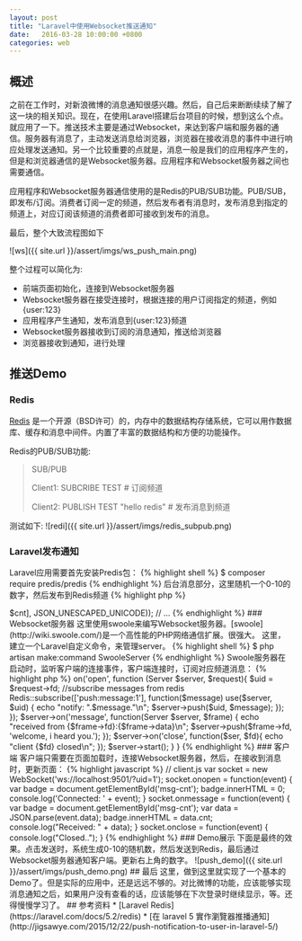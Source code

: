 ```yaml
---
layout: post
title: "Laravel中使用Websocket推送通知"
date:   2016-03-28 10:00:00 +0800
categories: web
---
```

## 概述
之前在工作时，对新浪微博的消息通知很感兴趣。然后，自己后来断断续续了解了这一块的相关知识。现在，在使用Laravel搭建后台项目的时候，想到这么个点。就应用了一下。推送技术主要是通过Websocket，来达到客户端和服务器的通信。服务器有消息了，主动发送消息给浏览器，浏览器在接收消息的事件中进行响应处理发送通知。另一个比较重要的点就是，消息一般是我们的应用程序产生的，但是和浏览器通信的是Websocket服务器。应用程序和Websocket服务器之间也需要通信。

应用程序和Websocket服务器通信使用的是Redis的PUB/SUB功能。PUB/SUB，即发布/订阅。消费者订阅一定的频道，然后发布者有消息时，发布消息到指定的频道上，对应订阅该频道的消费者即可接收到发布的消息。

最后，整个大致流程图如下

![ws]({{ site.url }}/assert/imgs/ws_push_main.png)

整个过程可以简化为:

* 前端页面初始化，连接到Websocket服务器
* Websocket服务器在接受连接时，根据连接的用户订阅指定的频道，例如{user:123}
* 应用程序产生通知，发布消息到{user:123}频道
* Websocket服务器接收到订阅的消息通知，推送给浏览器
* 浏览器接收到通知，进行处理

## 推送Demo

### Redis

[Redis](http://redis.io/) 是一个开源（BSD许可）的，内存中的数据结构存储系统，它可以用作数据库、缓存和消息中间件。内置了丰富的数据结构和方便的功能操作。

Redis的PUB/SUB功能:

> SUB/PUB
>
> Client1: SUBCRIBE TEST  # 订阅频道
>
> Client2: PUBLISH TEST "hello redis"  # 发布消息到频道

测试如下:
![redi]({{ site.url }}/assert/imgs/redis_subpub.png)

### Laravel发布通知
Laravel应用需要首先安装Predis包：
{% highlight shell %}
$ composer require predis/predis
{% endhighlight %}
后台消息部分，这里随机一个0-10的数字，然后发布到Redis频道
{% highlight php %}
<?php
// ...
$cnt = rand(0,10);
Redis::publish('push:message:1', json_encode(['cnt' => $cnt], JSON_UNESCAPED_UNICODE));
// ...
{% endhighlight %}

### Websocket服务器

这里使用swoole来编写Websocket服务器。[swoole](http://wiki.swoole.com/)是一个高性能的PHP网络通信扩展。很强大。
这里，建立一个Laravel自定义命令，来管理server。
{% highlight shell %}
$ php artisan make:command SwooleServer
{% endhighlight %}
Swoole服务器在启动时，监听客户端的连接事件，客户端连接时，订阅对应频道消息：
{% highlight php %}
<?php

namespace App\Console\Commands;

use Illuminate\Console\Command;
use Illuminate\Support\Facades\Redis;
use Swoole\Websocket\Server;

class SwooleServer extends Command
{
    /**
     * The name and signature of the console command.
     *
     * @var string
     */
    protected $signature = 'swoole:server';

    /**
     * The console command description.
     *
     * @var string
     */
    protected $description = 'websocket server using swoole';

    /**
     * Create a new command instance.
     *
     * @return void
     */
    public function __construct()
    {
        parent::__construct();
    }

    /**
     * Execute the console command.
     *
     * @return mixed
     */
    public function handle()
    {
        // start a server
        $server = new Server('0.0.0.0', 9501);

        $server->on('open', function (Server $server, $request){
            $uid = $request->fd;
            //subscribe messages from redis
            Redis::subscribe(['push:message:1'], function($message) use($server, $uid) {
                echo "notify: ".$message."\n";
                $server->push($uid, $message);
            });
        });

        $server->on('message', function(Server $server, $frame) {
            echo "received from {$frame->fd}:{$frame->data}\n";
            $server->push($frame->fd, 'welcome, i heard you.');
        });

        $server->on('close', function($ser, $fd){
            echo "client {$fd} closed\n";
        });

        $server->start();

    }
}
{% endhighlight %}

### 客户端

客户端只需要在页面加载时，连接Websocket服务器，然后，在接收到消息时，更新页面：
{% highlight javascript %}
// client.js
var socket = new WebSocket('ws://localhost:9501/?uid=1');
socket.onopen = function(event) {
    var badge = document.getElementById('msg-cnt');
    badge.innerHTML = 0;
    console.log('Connected: ' + event);
}
socket.onmessage = function(event) {
    var badge = document.getElementById('msg-cnt');
    var data = JSON.parse(event.data);
    badge.innerHTML = data.cnt;

    console.log("Received: " + data);
}
socket.onclose = function(event) {
    console.log("Closed..");
}
{% endhighlight %}

### Demo展示

下面是最终的效果。点击发送时，系统生成0-10的随机数，然后发送到Redis，最后通过Websocket服务器通知客户端。更新右上角的数字。
![push_demo]({{ site.url }}/assert/imgs/push_demo.png)

## 最后

这里，做到这里就实现了一个基本的Demo了。但是实际的应用中，还是远远不够的。对比微博的功能，应该能够实现消息通知之后，如果用户没有查看的话，应该能够在下次登录时继续显示，等。还得慢慢学习了。

## 参考资料

* [Laravel Redis](https://laravel.com/docs/5.2/redis)
* [在 laravel 5 實作瀏覽器推播通知](http://jigsawye.com/2015/12/22/push-notification-to-user-in-laravel-5/)

